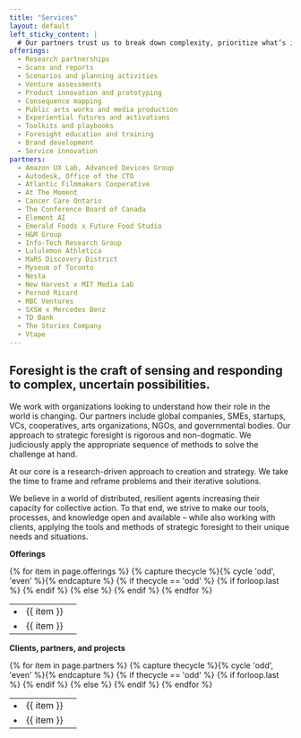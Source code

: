 ```yaml
---
title: "Services"
layout: default
left_sticky_content: |
  # Our partners trust us to break down complexity, prioritize what’s important, identify high-value opportunities, and frame clear choices, so they can make better bets.
offerings:
  - Research partnerships
  - Scans and reports
  - Scenarios and planning activities
  - Venture assessments
  - Product innovation and prototyping
  - Consequence mapping
  - Public arts works and media production
  - Experiential futures and activations
  - Toolkits and playbooks
  - Foresight education and training
  - Brand development
  - Service innovation
partners:
  - Amazon UX Lab, Advanced Devices Group
  - Autodesk, Office of the CTO
  - Atlantic Filmmakers Cooperative
  - At The Moment
  - Cancer Care Ontario
  - The Conference Board of Canada
  - Element AI
  - Emerald Foods x Future Food Studio
  - H&M Group
  - Info-Tech Research Group
  - Lululemon Athletica
  - MaRS Discovery District
  - Myseum of Toronto
  - Nesta
  - New Harvest x MIT Media Lab
  - Pernod Ricard
  - RBC Ventures
  - SXSW x Mercedes Benz
  - TD Bank
  - The Stories Company
  - Vtape
---
```


## Foresight is the craft of sensing and responding to complex, uncertain possibilities.

We work with organizations looking to understand how their role in the world is changing. Our partners include global companies, SMEs, startups, VCs, cooperatives, arts organizations, NGOs, and governmental bodies. Our approach to strategic foresight is rigorous and non-dogmatic. We judiciously apply the appropriate sequence of methods to solve the challenge at hand.

At our core is a research-driven approach to creation and strategy. We take the time to frame and reframe problems and their iterative solutions.

We believe in a world of distributed, resilient agents increasing their capacity for collective action. To that end, we strive to make our tools, processes, and knowledge open and available – while also working with clients, applying the tools and methods of strategic foresight to their unique needs and situations.

**Offerings**

<table>
<tbody>
{% for item in page.offerings %}
  {% capture thecycle %}{% cycle 'odd', 'even' %}{% endcapture %}
  {% if thecycle == 'odd' %}
  <tr>  <td> <li>{{ item }}</li></td>
    {% if forloop.last %}
      <td></td> </tr>
    {% endif %}
  {% else %}
  <td> <li>{{ item }}</li></td> </tr>
  {% endif %}
{% endfor %}
</tbody>
</table>

**Clients, partners, and projects**

<table>
<tbody>
{% for item in page.partners %}
  {% capture thecycle %}{% cycle 'odd', 'even' %}{% endcapture %}
  {% if thecycle == 'odd' %}
  <tr>  <td> <li>{{ item }}</li></td>
    {% if forloop.last %}
      <td></td> </tr>
    {% endif %}
  {% else %}
  <td> <li>{{ item }}</li></td> </tr>
  {% endif %}
{% endfor %}
</tbody>
</table>
